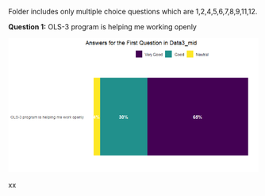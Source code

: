 Folder includes only multiple choice questions which are 1,2,4,5,6,7,8,9,11,12.


**Question 1:** OLS-3 program is helping me working openly


![Fig1](../../figures/old_figures/Data3_mid_mentee_1q.png) 


xx
